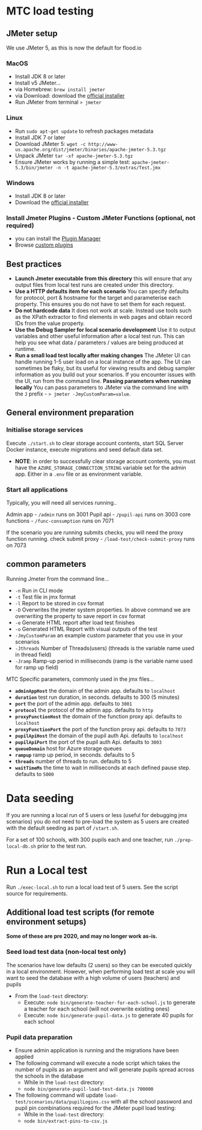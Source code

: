 # MTC load testing

## JMeter setup

We use JMeter 5, as this is now the default for flood.io

### MacOS
* Install JDK 8 or later
* Install v5 JMeter...
* via Homebrew: `brew install jmeter`
* via Download: download the [official installer](https://jmeter.apache.org/download_jmeter.cgi_)
* Run JMeter from terminal `> jmeter`

### Linux
* Run `sudo apt-get update` to refresh packages metadata
* Install JDK 7 or later
* Download JMeter 5: `wget -c http://www-us.apache.org/dist/jmeter/binaries/apache-jmeter-5.3.tgz`
* Unpack JMeter `tar -xf apache-jmeter-5.3.tgz`
* Ensure JMeter works by running a simple test:
`apache-jmeter-5.3/bin/jmeter -n -t apache-jmeter-5.3/extras/Test.jmx`

### Windows
* Install JDK 8 or later
* Download the [official installer](https://jmeter.apache.org/download_jmeter.cgi_)

### Install Jmeter Plugins - Custom JMeter Functions (optional, not required)
* you can install the [Plugin Manager](https://www.blazemeter.com/blog/how-install-jmeter-plugins-manager)
* Browse [custom plugins](https://jmeter-plugins.org/wiki/Functions/)

## Best practices
* **Launch Jmeter executable from this directory** this will ensure that any output files from local test runs are created under this directory.
* **Use a HTTP defaults item for each scenario** You can specify defaults for protocol, port & hostname for the target and parameterise each property.  This ensures you do not have to set them for each request.
* **Do not hardcode data** It does not work at scale.  Instead use tools such as the XPath extractor to find elements in web pages and obtain record IDs from the value property.
* **Use the Debug Sampler for local scenario development** Use it to output variables and other useful information after a local test run.  This can help you see what data / parameters / values are being produced at runtime.
* **Run a small load test locally after making changes**  The JMeter UI can handle running 1-5 user load on a local instance of the app.  The UI can sometimes be flaky, but its useful for viewing results and debug sampler information as you build out your scenarios.  If you encounter issues with the UI, run from the command line.
**Passing parameters when running locally** You can pass parameters to JMeter via the command line with the `J` prefix - `> jmeter -JmyCustomParam=value`.


## General environment preparation

### Initialise storage services
Execute `./start.sh` to clear storage account contents, start SQL Server Docker instance, execute migrations and seed default data set.
* **NOTE**: in order to successfully clear storage account contents, you must have the `AZURE_STORAGE_CONNECTION_STRING` variable set for the admin app.  Either in a `.env` file or as environment variable.
### Start all applications

Typically, you will need all services running..

Admin app - `/admin` runs on 3001
Pupil api - `/pupil-api` runs on 3003
core functions - `/func-consumption` runs on 7071

If the scenario you are running submits checks, you will need the proxy function running.
check submit proxy - `/load-test/check-submit-proxy` runs on 7073

## common parameters

Running Jmeter from the command line...
* `-n` Run in CLI mode
* `-t` Test file in jmx format
* `-l` Report to be stored in csv format
* `-D` Overwrites the jmeter system properties. In above command we are overwriting the property to save report in csv format
* `-e` Generate HTML report after load test finishes
* `-o` Generated HTML Report with visual outputs of the test
* `-JmyCustomParam` an example custom parameter that you use in your scenarios
* `-Jthreads` Number of Threads(users) (threads is the variable name used in thread field)
* `-Jramp` Ramp-up period in milliseconds (ramp is the variable name used for ramp up field)

MTC Specific parameters, commonly used in the jmx files...

- **`adminAppHost`** the domain of the admin app. defaults to `localhost`
- **`duration`** test run duration, in seconds. defaults to 300 (5 minutes)
- **`port`** the port of the admin app. defaults to `3001`
- **`protocol`** the protocol of the admin app. defaults to `http`
- **`proxyFunctionHost`** the domain of the function proxy api. defaults to `localhost`
- **`proxyFunctionPort`** the port of the function proxy api. defaults to `7073`
- **`pupilApiHost`** the domain of the pupil auth Api. defaults to `localhost`
- **`pupilApiPort`** the port of the pupil auth Api. defaults to `3003`
- **`queueDomain`** host for Azure storage queues
- **`rampup`** ramp up period, in seconds. defaults to 5
- **`threads`** number of threads to run. defaults to 5
- **`waitTimeMs`** the time to wait in milliseconds at each defined pause step. defaults to `5000`

# Data seeding
If you are running a local run of 5 users or less (useful for debugging jmx scenarios) you do not need to pre-load the system as 5 users are created with the default seeding as part of `/start.sh`.

For a set of 100 schools, with 300 pupils each and one teacher, run `./prep-local-db.sh` prior to the test run.

# Run a Local test
Run `./exec-local.sh` to run a local load test of 5 users.  See the script source for requirements.

## Additional load test scripts (for remote environment setups)
**Some of these are pre 2020, and may no longer work as-is.**

### Seed load test data (non-local test only)
The scenarios have low defaults (2 users) so they can be executed quickly in a local environment.  However, when performing load test at scale you will want to seed the database with a high volume of users (teachers) and pupils
* From the `load-test` directory:
    * Execute: `node bin/generate-teacher-for-each-school.js` to generate a teacher for each school (will not overwrite existing ones)
    * Execute: `node bin/generate-pupil-data.js` to generate 40 pupils for each school

### Pupil data preparation
* Ensure admin application is running and the migrations have been applied
* The following command will execute a node script which takes the number of pupils as an argument and will generate pupils spread across the schools in the database
    * While in the `load-test` directory:
    * `node bin/generate-pupil-load-test-data.js 700000`
* The following command will update `load-test/scenarios/data/pupilLogins.csv` with all the school password and pupil pin combinations required for the JMeter pupil load testing:
    * While in the `load-test` directory:
    * `node bin/extract-pins-to-csv.js`
